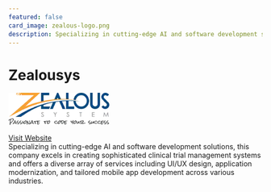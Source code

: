 ```yaml
---
featured: false
card_image: zealous-logo.png
description: Specializing in cutting-edge AI and software development solutions, this company excels in creating sophisticated clinical trial management systems and offers a diverse array of services including UI/UX design, application modernization, and tailored mobile app development across various industries.
---
```


# Zealousys
<img src="zealous-logo.png" alt="Logo" style="max-width: 200px; height: auto;">

<a href="https://www.zealousys.com/blog/how-to-develop-clinical-trial-management-software/">Visit Website</a>  
Specializing in cutting-edge AI and software development solutions, this company excels in creating sophisticated clinical trial management systems and offers a diverse array of services including UI/UX design, application modernization, and tailored mobile app development across various industries.
